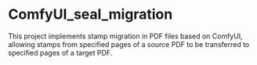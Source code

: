 # ComfyUI_seal_migration
This project implements stamp migration in PDF files based on ComfyUI, allowing stamps from specified pages of a source PDF to be transferred to specified pages of a target PDF.
